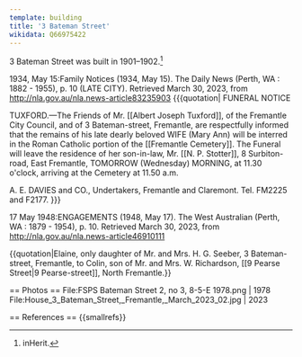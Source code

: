 ```yaml
---
template: building
title: '3 Bateman Street'
wikidata: Q66975422
---
```


3 Bateman Street was built in 1901–1902.[^inherit]

[^inherit]: inHerit.

1934, May 15:<ref>Family Notices (1934, May 15). The Daily News (Perth, WA : 1882 - 1955), p. 10 (LATE CITY). Retrieved March 30, 2023, from http://nla.gov.au/nla.news-article83235903</ref>
{{{quotation|
FUNERAL NOTICE

TUXFORD.—The Friends of Mr. [[Albert Joseph Tuxford]], of the Fremantle City Council, and of 3 Bateman-street, Fremantle, are respectfully informed that the remains of his late dearly beloved WIFE (Mary Ann) will be interred in the Roman Catholic portion of the [[Fremantle Cemetery]]. The Funeral will leave the residence of her son-in-law, Mr. [[N. P. Stotter]], 8 Surbiton-road, East Fremantle, TOMORROW (Wednesday) MORNING, at 11.30 o'clock, arriving at the Cemetery at 11.50 a.m.

A. E. DAVIES and CO., Undertakers, Fremantle and Claremont. Tel. FM2225 and F2177.
}}}

17 May 1948:<ref>ENGAGEMENTS (1948, May 17). The West Australian (Perth, WA : 1879 - 1954), p. 10. Retrieved March 30, 2023, from http://nla.gov.au/nla.news-article46910111</ref>

{{quotation|Elaine, only daughter of Mr. and Mrs. H. G. Seeber, 3 Bateman-street, Fremantle, to Colin, son of Mr. and Mrs. W. Richardson, [[9 Pearse Street|9 Pearse-street]], North Fremantle.}}

== Photos ==
<gallery>
File:FSPS Bateman Street 2, no 3, 8-5-E 1978.png | 1978
File:House_3_Bateman_Street,_Fremantle,_March_2023_02.jpg | 2023
</gallery>

== References ==
{{smallrefs}}